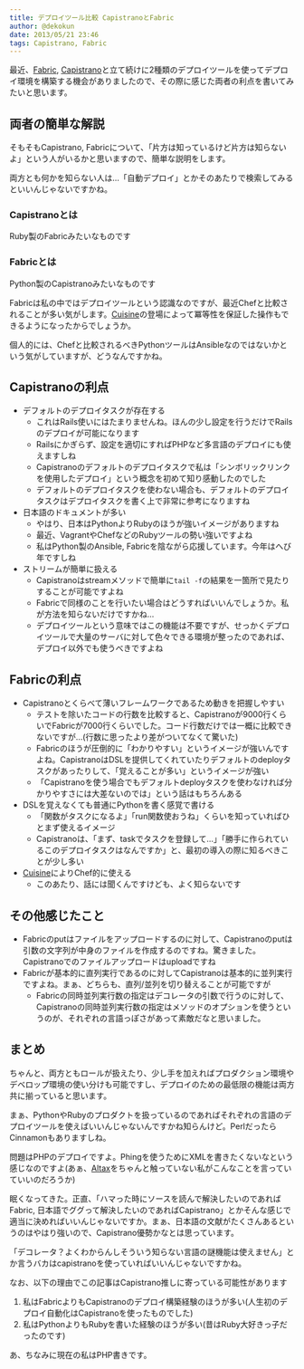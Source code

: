 ```yaml
---
title: デプロイツール比較 CapistranoとFabric
author: @dekokun
date: 2013/05/21 23:46
tags: Capistrano, Fabric
---
```


最近、[Fabric](http://docs.fabfile.org/en/1.6/), [Capistrano](https://github.com/capistrano/capistrano/wiki)と立て続けに2種類のデプロイツールを使ってデプロイ環境を構築する機会がありましたので、その際に感じた両者の利点を書いてみたいと思います。

## 両者の簡単な解説

そもそもCapistrano, Fabricについて、「片方は知っているけど片方は知らないよ」という人がいるかと思いますので、簡単な説明をします。

両方とも何かを知らない人は…「自動デプロイ」とかそのあたりで検索してみるといいんじゃないですかね。

### Capistranoとは

Ruby製のFabricみたいなものです

### Fabricとは

Python製のCapistranoみたいなものです

Fabricは私の中ではデプロイツールという認識なのですが、最近Chefと比較されることが多い気がします。[Cuisine](http://cuisine.readthedocs.org/en/latest/)の登場によって冪等性を保証した操作もできるようになったからでしょうか。

個人的には、Chefと比較されるべきPythonツールはAnsibleなのではないかという気がしていますが、どうなんですかね。

## Capistranoの利点

- デフォルトのデプロイタスクが存在する
    - これはRails使いにはたまりませんね。ほんの少し設定を行うだけでRailsのデプロイが可能になります
    - Railsにかぎらず、設定を適切にすればPHPなど多言語のデプロイにも使えますしね
    - Capistranoのデフォルトのデプロイタスクで私は「シンボリックリンクを使用したデプロイ」という概念を初めて知り感動したのでした
    - デフォルトのデプロイタスクを使わない場合も、デフォルトのデプロイタスクはデプロイタスクを書く上で非常に参考になりますね
- 日本語のドキュメントが多い
    - やはり、日本はPythonよりRubyのほうが強いイメージがありますね
    - 最近、VagrantやChefなどのRubyツールの勢い強いですよね
    - 私はPython製のAnsible, Fabricを陰ながら応援しています。今年はへび年ですしね
- ストリームが簡単に扱える
    - Capistranoはstreamメソッドで簡単に`tail -f`の結果を一箇所で見たりすることが可能ですよね
    - Fabricで同様のことを行いたい場合はどうすればいいんでしょうか。私が方法を知らないだけですかね…
    - デプロイツールという意味ではこの機能は不要ですが、せっかくデプロイツールで大量のサーバに対して色々できる環境が整ったのであれば、デプロイ以外でも使うべきですよね

## Fabricの利点

- Capistranoとくらべて薄いフレームワークであるため動きを把握しやすい
    - テストを除いたコードの行数を比較すると、Capistranoが9000行くらいでFabricが7000行くらいでした。コード行数だけでは一概に比較できないですが…(行数に思ったより差がついてなくて驚いた)
    - Fabricのほうが圧倒的に「わかりやすい」というイメージが強いんですよね。CapistranoはDSLを提供してくれていたりデフォルトのdeployタスクがあったりして、「覚えることが多い」というイメージが強い
    - 「Capistranoを使う場合でもデフォルトdeployタスクを使わなければ分かりやすさには大差ないのでは」という話はもちろんある
- DSLを覚えなくても普通にPythonを書く感覚で書ける
    - 「関数がタスクになるよ」「run関数使おうね」くらいを知っていればひとまず使えるイメージ
    - Capistranoは、「まず、taskでタスクを登録して…」「勝手に作られているこのデプロイタスクはなんですか」と、最初の導入の際に知るべきことが少し多い
- [Cuisine](http://cuisine.readthedocs.org/en/latest/)によりChef的に使える
    - このあたり、話には聞くんですけども、よく知らないです

## その他感じたこと

- Fabricのputはファイルをアップロードするのに対して、Capistranoのputは引数の文字列が中身のファイルを作成するのですね。驚きました。Capistranoでのファイルアップロードはuploadですね
- Fabricが基本的に直列実行であるのに対してCapistranoは基本的に並列実行ですよね。まぁ、どちらも、直列/並列を切り替えることが可能ですが
    - Fabricの同時並列実行数の指定はデコレータの引数で行うのに対して、Capistranoの同時並列実行数の指定はメソッドのオプションを使うというのが、それぞれの言語っぽさがあって素敵だなと思いました。

## まとめ

ちゃんと、両方ともロールが扱えたり、少し手を加えればプロダクション環境やデベロップ環境の使い分けも可能ですし、デプロイのための最低限の機能は両方共に揃っていると思います。

まぁ、PythonやRubyのプロダクトを扱っているのであればそれぞれの言語のデプロイツールを使えばいいんじゃないんですかね知らんけど。PerlだったらCinnamonもありますしね。

問題はPHPのデプロイですよ。Phingを使うためにXMLを書きたくないなという感じなのですよ(あぁ、[Altax](http://kohkimakimoto.hatenablog.com/entry/2013/03/12/201330)をちゃんと触っていない私がこんなことを言っていていいのだろうか)

眠くなってきた。正直、「ハマった時にソースを読んで解決したいのであればFabric, 日本語でググって解決したいのであればCapistrano」とかそんな感じで適当に決めればいいんじゃないですか。まぁ、日本語の文献がたくさんあるというのはやはり強いので、Capistrano優勢かなとは思っています。

「デコレータ？よくわからんしそういう知らない言語の謎機能は使えません」とか言うバカはcapistranoを使っていればいいんじゃないですかね。

なお、以下の理由でこの記事はCapistrano推しに寄っている可能性があります

1. 私はFabricよりもCapistranoのデプロイ構築経験のほうが多い(人生初のデプロイ自動化はCapistranoを使ったものでした)
2. 私はPythonよりもRubyを書いた経験のほうが多い(昔はRuby大好きっ子だったのです)

あ、ちなみに現在の私はPHP書きです。

